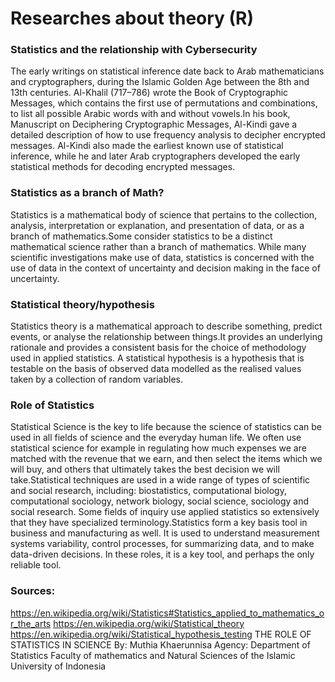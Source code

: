 # Researches about theory (R)

### Statistics and the relationship with Cybersecurity
The early writings on statistical inference date back to Arab mathematicians and cryptographers, during the Islamic Golden Age between the 8th and 13th centuries. Al-Khalil (717–786) wrote the Book of Cryptographic Messages, which contains the first use of permutations and combinations, to list all possible Arabic words with and without vowels.In his book, Manuscript on Deciphering Cryptographic Messages, Al-Kindi gave a detailed description of how to use frequency analysis to decipher encrypted messages. Al-Kindi also made the earliest known use of statistical inference, while he and later Arab cryptographers developed the early statistical methods for decoding encrypted messages.

### Statistics as a branch of Math?
Statistics is a mathematical body of science that pertains to the collection, analysis, interpretation or explanation, and presentation of data, or as a branch of mathematics.Some consider statistics to be a distinct mathematical science rather than a branch of mathematics. While many scientific investigations make use of data, statistics is concerned with the use of data in the context of uncertainty and decision making in the face of uncertainty.

### Statistical theory/hypothesis
Statistics theory is a mathematical approach to describe something, predict events, or analyse the relationship between things.It provides an underlying rationale and provides a consistent basis for the choice of methodology used in applied statistics. A statistical hypothesis is a hypothesis that is testable on the basis of observed data modelled as the realised values taken by a collection of random variables.

### Role of Statistics
Statistical Science is the key to life because the science of statistics can be used in all fields of science and the everyday human life. We often use statistical science for example in regulating how much expenses we are matched with the revenue that we earn, and then select the items which we will buy, and others that ultimately takes the best decision we will take.Statistical techniques are used in a wide range of types of scientific and social research, including: biostatistics, computational biology, computational sociology, network biology, social science, sociology and social research. Some fields of inquiry use applied statistics so extensively that they have specialized terminology.Statistics form a key basis tool in business and manufacturing as well. It is used to understand measurement systems variability, control processes, for summarizing data, and to make data-driven decisions. In these roles, it is a key tool, and perhaps the only reliable tool.




### Sources:
https://en.wikipedia.org/wiki/Statistics#Statistics_applied_to_mathematics_or_the_arts
https://en.wikipedia.org/wiki/Statistical_theory
https://en.wikipedia.org/wiki/Statistical_hypothesis_testing
THE ROLE OF STATISTICS IN SCIENCE By: Muthia Khaerunnisa Agency: Department of Statistics Faculty of mathematics and Natural Sciences of the Islamic University of Indonesia 
